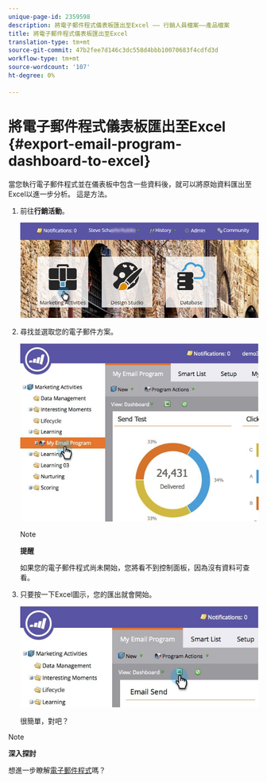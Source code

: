 ```yaml
---
unique-page-id: 2359598
description: 將電子郵件程式儀表板匯出至Excel —— 行銷人員檔案——產品檔案
title: 將電子郵件程式儀表板匯出至Excel
translation-type: tm+mt
source-git-commit: 47b2fee7d146c3dc558d4bbb10070683f4cdfd3d
workflow-type: tm+mt
source-wordcount: '107'
ht-degree: 0%

---
```



# 將電子郵件程式儀表板匯出至Excel {#export-email-program-dashboard-to-excel}

當您執行電子郵件程式並在儀表板中包含一些資料後，就可以將原始資料匯出至Excel以進一步分析。 這是方法。

1. 前往&#x200B;**行銷活動**。

   ![](assets/login-marketing-activities-1.png)

1. 尋找並選取您的電子郵件方案。

   ![](assets/lifecycledashboard.jpg)

   >[!NOTE]
   >
   >**提醒**
   >
   >
   >如果您的電子郵件程式尚未開始，您將看不到控制面板，因為沒有資料可查看。

1. 只要按一下Excel圖示，您的匯出就會開始。

   ![](assets/lifecycle.jpg)

   很簡單，對吧？

>[!NOTE]
>
>**深入探討**
>
>想進一步瞭解[電子郵件程式](http://docs.marketo.com/display/docs/email+programs)嗎？

